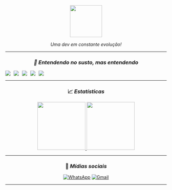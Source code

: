 <div align="center">

<div align="center">

<img src="https://media.giphy.com/media/JIX9t2j0ZTN9S/giphy.gif" height="100">


*Uma dev em constante evolução!*

</div>

---

###  *🤯 Entendendo no susto, mas entendendo*

<div style="display: flex; gap: 10px">
<img src="https://img.shields.io/badge/Java-ED8B00?style=for-the-badge&logo=java&logoColor=white"/>
<img src="https://img.shields.io/badge/HTML5-E34F26?style=for-the-badge&logo=html5&logoColor=white"/>
<img src="https://img.shields.io/badge/CSS3-1572B6?style=for-the-badge&logo=css3&logoColor=white"/>
<img src="https://img.shields.io/badge/PostgreSQL-336791?style=for-the-badge&logo=postgresql&logoColor=white"/>
<img src="https://img.shields.io/badge/JavaScript-F7DF1E?style=for-the-badge&logo=javascript&logoColor=black"/>
</div>

---

### 📈 *Estatísticas*

<div align="center">

<a href="https://github.com/ThaynaraxX">
  <img height="150em" src="https://github-readme-stats.vercel.app/api?username=ThaynaraxX&show_icons=true&theme=radical&include_all_commits=true&count_private=true"/>
</a>
<a href="https://github.com/ThaynaraxX">
  <img height="150em" src="https://github-readme-stats.vercel.app/api/top-langs/?username=ThaynaraxX&layout=compact&langs_count=7&theme=radical"/>
</a>

</div>

---

### 📱 *Mídias sociais*

[![WhatsApp](https://img.shields.io/badge/WHATSAPP-25D366?style=for-the-badge&logo=whatsapp&logoColor=white)](https://wa.me/seunumero)
[![Gmail](https://img.shields.io/badge/GMAIL-D14836?style=for-the-badge&logo=gmail&logoColor=white)](mailto:seuemail@gmail.com)


---

</div>
